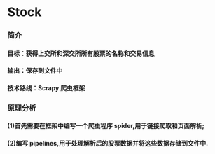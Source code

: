 # Stock
### 简介
#### 目标：获得上交所和深交所所有股票的名称和交易信息
#### 输出：保存到文件中
#### 技术路线：Scrapy 爬虫框架

### 原理分析
#### (1)首先需要在框架中编写一个爬虫程序 spider,用于链接爬取和页面解析;
#### (2)编写 pipelines,用于处理解析后的股票数据并将这些数据存储到文件中.
